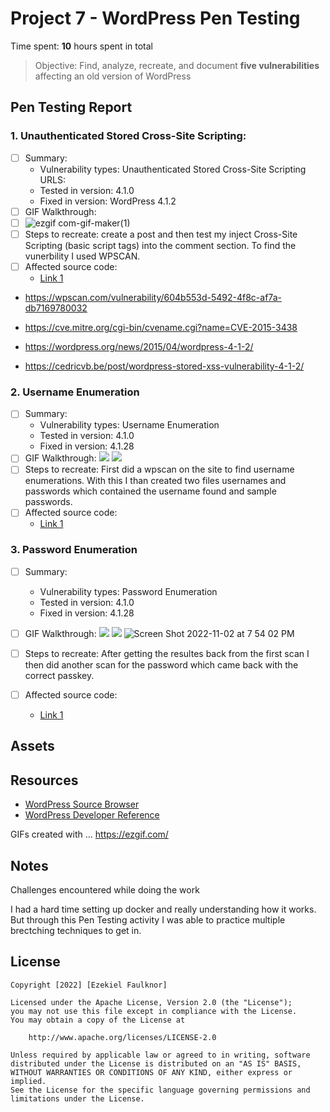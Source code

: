 # Project 7 - WordPress Pen Testing

Time spent: **10** hours spent in total

> Objective: Find, analyze, recreate, and document **five vulnerabilities** affecting an old version of WordPress

## Pen Testing Report

### 1. Unauthenticated Stored Cross-Site Scripting: 


- [ ] Summary: 
  - Vulnerability types: Unauthenticated Stored Cross-Site Scripting URLS:
  - Tested in version: 4.1.0
  - Fixed in version: WordPress 4.1.2 
- [ ] GIF Walkthrough: 
- [ ] ![ezgif com-gif-maker(1)](https://user-images.githubusercontent.com/88115439/199626407-a8eaa02b-f821-4c29-b3a2-3410e719db14.gif)
- [ ] Steps to recreate: create a post and then test my inject Cross-Site Scripting (basic script tags) into the comment section. To find the vunerbility I used WPSCAN.
- [ ] Affected source code:
  - [Link 1](https://core.trac.wordpress.org/browser/tags/version/src/source_file.php)
  
- https://wpscan.com/vulnerability/604b553d-5492-4f8c-af7a-db7169780032     
 - https://cve.mitre.org/cgi-bin/cvename.cgi?name=CVE-2015-3438

 - https://wordpress.org/news/2015/04/wordpress-4-1-2/
 - https://cedricvb.be/post/wordpress-stored-xss-vulnerability-4-1-2/
  
### 2. Username Enumeration

- [ ] Summary: 
  - Vulnerability types: Username Enumeration
  - Tested in version: 4.1.0
  - Fixed in version: 4.1.28
- [ ] GIF Walkthrough: 
![](ezgif.com-gif-maker(1)%20copy.gif)
![](ezgif.com-gif-maker(1)%20copy.gif)
- [ ] Steps to recreate: First did a wpscan on the site to find username enumerations. With this I than created two files usernames and passwords which contained the username found and sample passwords. 
- [ ] Affected source code:
  - [Link 1](https://core.trac.wordpress.org/browser/tags/version/src/source_file.php)

### 3. Password Enumeration

- [ ] Summary: 
  - Vulnerability types: Password Enumeration
  - Tested in version: 4.1.0
  - Fixed in version: 4.1.28
- [ ] GIF Walkthrough: ![](Screen%20Shot%202022-11-02%20at%207.54.02%20PM.png)
![](ezgif.com-gif-maker(1)%20copy%202.gif)
![Screen Shot 2022-11-02 at 7 54 02 PM](https://user-images.githubusercontent.com/88115439/199632896-7a3d7131-2bcc-4f20-ace8-1d3b2c325596.png)

- [ ] Steps to recreate: After getting the resultes back from the first scan I then did another scan for the password which came back with the correct passkey. 
- [ ] Affected source code:
  - [Link 1](https://core.trac.wordpress.org/browser/tags/version/src/source_file.php)


## Assets

## Resources

- [WordPress Source Browser](https://core.trac.wordpress.org/browser/)
- [WordPress Developer Reference](https://developer.wordpress.org/reference/)

GIFs created with  ...
https://ezgif.com/ 
<!-- Recommended GIF Tools:
[Kap](https://getkap.co/) for macOS
[ScreenToGif](https://www.screentogif.com/) for Windows
[peek](https://github.com/phw/peek) for Linux. -->

## Notes

Challenges encountered while doing the work

I had a hard time setting up docker and really understanding how it works. But through this Pen Testing activity I was able to practice multiple brectching techniques to get in. 


## License

    Copyright [2022] [Ezekiel Faulknor]

    Licensed under the Apache License, Version 2.0 (the "License");
    you may not use this file except in compliance with the License.
    You may obtain a copy of the License at

        http://www.apache.org/licenses/LICENSE-2.0

    Unless required by applicable law or agreed to in writing, software
    distributed under the License is distributed on an "AS IS" BASIS,
    WITHOUT WARRANTIES OR CONDITIONS OF ANY KIND, either express or implied.
    See the License for the specific language governing permissions and
    limitations under the License.
